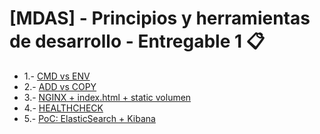 # [MDAS] - Principios y herramientas de desarrollo - Entregable 1 📋

- 1.- [CMD vs ENV](#1)  
- 2.- [ADD vs COPY](#2)  
- 3.- [NGINX + index.html + static volumen](#3)  
- 4.- [HEALTHCHECK](#4) 
- 5.- [PoC: ElasticSearch + Kibana](#5) 